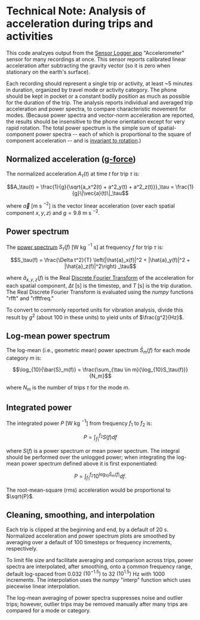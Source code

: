 # Technical Note: Analysis of acceleration during trips and activities

This code analzyes output from the [Sensor Logger app](https://www.tszheichoi.com/sensorlogger) 
"Accelerometer" sensor for many recordings at once. This sensor reports calibrated linear acceleration after subtracting the gravity vector (so it is zero when stationary on the earth's surface).

Each recording should represent a single trip or activity, at least ~5 minutes in duration, organized by travel mode or activity category. The phone should be kept in pocket or a constant bodily position as much as possible for the duration of the trip. The analysis reports individual and averaged trip acceleration and power spectra, to compare characteristic movement for modes. (Because power spectra and vector-norm acceleration are reported, the results should be insensitive to the phone orientation except for very rapid rotation. The total power spectrum is the simple sum of spatial-component power spectra -- each of which is proportional to the square of component acceleration -- and is [invariant to rotation](https://en.wikipedia.org/wiki/Rotational_invariance).)

## Normalized acceleration ([g-force](https://en.wikipedia.org/wiki/G-force))

The normalized acceleration $A_\tau(t)$ at time $t$ for trip $\tau$ is:

```math
A_\tau(t) = \frac{1}{g}{\sqrt{a_x^2(t) + a^2_y(t) + a^2_z(t)}}_\tau = \frac{1}{g}\|\vec{a}(t)\|_\tau
```

where $\vec{a}$ [m s $^{-2}$] is the vector linear acceleration  (over each spatial component $x, y, z$) and $g = 9.8$ m s $^{-2}$.

## Power spectrum

The [power spectrum](https://en.wikipedia.org/wiki/Spectral_density) $S_\tau(f)$ [W kg $^{-1}$ s] at frequency $f$ for trip $\tau$ is:

```math
S_\tau(f) = \frac{\Delta t^2}{T} \left(|\hat{a}_x(f)|^2 + |\hat{a}_y(f)|^2 + |\hat{a}_z(f)|^2\right) _\tau
```

where $\hat{a}_{x,y,z}(f)$ is the Real [Discrete Fourier Transform](https://en.wikipedia.org/wiki/Discrete_Fourier_transform) of the acceleration for each spatial component, $\Delta t$ [s] is the timestep, and $T$ [s] is the trip duration. The Real Discrete Fourier Transform is evaluated using the _numpy_ functions "rfft" and "rfftfreq."

To convert to commonly reported units for vibration analysis, divide this result by $g^2$ (about 100 in these units) to yield units of $\frac{g^2}{Hz}$.

## Log-mean power spectrum

The log-mean (i.e., geometric mean) power spectrum $\bar{S}_m(f)$ for each mode category $m$ is:

```math
\log_{10}{\bar{S}_m(f)} = \frac{\sum_{\tau \in m}{\log_{10}S_\tau(f)}}{N_m}
```

where $N_m$ is the number of trips $\tau$ for the mode $m$.

## Integrated power

The integrated power $P$ [W kg $^{-1}$] from frequency $f_1$ to $f_2$ is:

```math
P = \int_{f_1}^{f_2}S(f)df
```

where $S(f)$ is a power spectrum or mean power spectrum. The integral should be performed over the unlogged power; when integrating the log-mean power spectrum defined above it is first exponentiated:

```math
P = \int_{f_1}^{f_2}10^{\log_{10}\bar{S}_m(f)}df .
```

The root-mean-square (rms) acceleration would be proportional to $\sqrt{P}$.


## Cleaning, smoothing, and interpolation

Each trip is clipped at the beginning and end, by a default of 20 s. Normalized acceleration and power spectrum plots are smoothed by averaging over a default of 100 timesteps or frequency increments, respectively.

To limit file size and facilitate averaging and comparison across trips, power spectra are interpolated, after smoothing, onto a common frequency range, default log-spaced from 0.032 $(10^{-1.5})$ to 32 $(10^{1.5})$ Hz with 1000 increments. The interpolation uses the _numpy_ "interp" function which uses piecewise linear interpolation.

The log-mean averaging of power spectra suppresses noise and outlier trips; however, outlier trips may be removed manually after many trips are compared for a mode or category.

